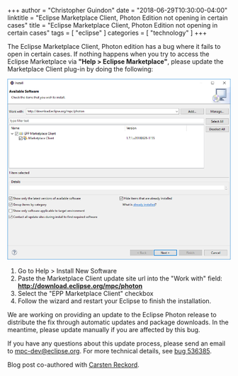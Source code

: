 +++
author = "Christopher Guindon"
date = "2018-06-29T10:30:00-04:00"
linktitle = "Eclipse Marketplace Client, Photon Edition not opening in certain cases"
title =  "Eclipse Marketplace Client, Photon Edition not opening in certain cases"
tags = [
    "eclipse"
]
categories = [
    "technology"
]
+++

The Eclipse Marketplace Client, Photon edition has a bug where it fails to open in certain cases. If nothing happens when you try to access the Eclipse Marketplace via **"Help > Eclipse Marketplace"**, please update the Marketplace Client plug-in by doing the following:

![Marketplace Client not opening in Photon](mpc-update.png "Marketplace Client not opening in Photon")

1. Go to Help > Install New Software
2. Paste the Marketplace Client update site url into the "Work with" field: **http://download.eclipse.org/mpc/photon**
3. Select the "EPP Marketplace Client" checkbox
4. Follow the wizard and restart your Eclipse to finish the installation.

We are working on providing an update to the Eclipse Photon release to distribute the fix through automatic updates and package downloads. In the meantime, please update manually if you are affected by this bug.

If you have any questions about this update process, please send an email to [mpc-dev@eclipse.org](mailto:mpc-dev@eclipse.org). For more technical details, see [bug 536385](https://bugs.eclipse.org/bugs/show_bug.cgi?id=536385).

Blog post co-authored with [Carsten Reckord](https://www.eclipse.org/user/creckord).
